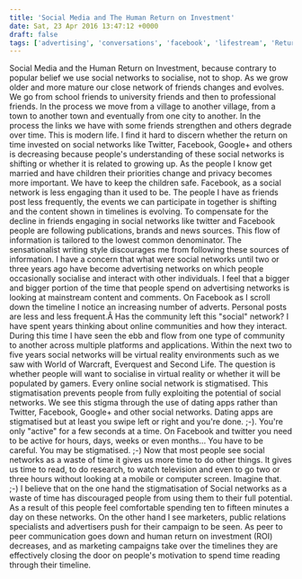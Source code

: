 ```yaml
---
title: 'Social Media and The Human Return on Investment'
date: Sat, 23 Apr 2016 13:47:12 +0000
draft: false
tags: ['advertising', 'conversations', 'facebook', 'lifestream', 'Return on investment', 'social media', 'social media', 'Social Media Deontology', 'social media living room', 'social networking', 'socialising']
---
```


Social Media and the Human Return on Investment, because contrary to popular belief we use social networks to socialise, not to shop. As we grow older and more mature our close network of friends changes and evolves. We go from school friends to university friends and then to professional friends. In the process we move from a village to another village, from a town to another town and eventually from one city to another. In the process the links we have with some friends strengthen and others degrade over time. This is modern life. I find it hard to discern whether the return on time invested on social networks like Twitter, Facebook, Google+ and others is decreasing because people's understanding of these social networks is shifting or whether it is related to growing up. As the people I know get married and have children their priorities change and privacy becomes more important. We have to keep the children safe. Facebook, as a social network is less engaging than it used to be. The people I have as friends post less frequently, the events we can participate in together is shifting and the content shown in timelines is evolving. To compensate for the decline in friends engaging in social networks like twitter and Facebook people are following publications, brands and news sources. This flow of information is tailored to the lowest common denominator. The sensationalist writing style discourages me from following these sources of information. I have a concern that what were social networks until two or three years ago have become advertising networks on which people occasionally socialise and interact with other individuals. I feel that a bigger and bigger portion of the time that people spend on advertising networks is looking at mainstream content and comments. On Facebook as I scroll down the timeline I notice an increasing number of adverts. Personal posts are less and less frequent.Â Has the community left this "social" network? I have spent years thinking about online communities and how they interact. During this time I have seen the ebb and flow from one type of community to another across multiple platforms and applications. Within the next two to five years social networks will be virtual reality environments such as we saw with World of Warcraft, Everquest and Second Life. The question is whether people will want to socialise in virtual reality or whether it will be populated by gamers. Every online social network is stigmatised. This stigmatisation prevents people from fully exploiting the potential of social networks. We see this stigma through the use of dating apps rather than Twitter, Facebook, Google+ and other social networks. Dating apps are stigmatised but at least you swipe left or right and you're done. ;-). You're only "active" for a few seconds at a time. On Facebook and twitter you need to be active for hours, days, weeks or even months... You have to be careful. You may be stigmatised. ;-) Now that most people see social networks as a waste of time it gives us more time to do other things. It gives us time to read, to do research, to watch television and even to go two or three hours without looking at a mobile or computer screen. Imagine that. ;-) I believe that on the one hand the stigmatisation of Social networks as a waste of time has discouraged people from using them to their full potential. As a result of this people feel comfortable spending ten to fifteen minutes a day on these networks. On the other hand I see marketers, public relations specialists and advertisers push for their campaign to be seen. As peer to peer communication goes down and human return on investment (ROI) decreases, and as marketing campaigns take over the timelines they are effectively closing the door on people's motivation to spend time reading through their timeline.